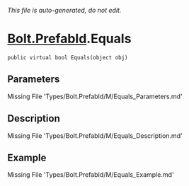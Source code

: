 *This file is auto-generated, do not edit.*

# [Bolt.PrefabId](Types/Bolt.PrefabId.md).Equals
`public virtual bool Equals(object obj)`
## Parameters
Missing File 'Types/Bolt.PrefabId/M/Equals_Parameters.md'
## Description
Missing File 'Types/Bolt.PrefabId/M/Equals_Description.md'
## Example
Missing File 'Types/Bolt.PrefabId/M/Equals_Example.md'
